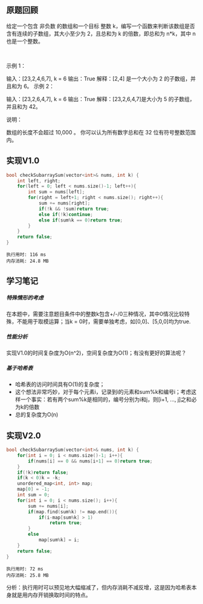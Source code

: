 ## 原题回顾
给定一个包含 非负数 的数组和一个目标 整数 k，编写一个函数来判断该数组是否含有连续的子数组，其大小至少为 2，且总和为 k 的倍数，即总和为 n*k，其中 n 也是一个整数。

 

示例 1：

输入：[23,2,4,6,7], k = 6
输出：True
解释：[2,4] 是一个大小为 2 的子数组，并且和为 6。
示例 2：

输入：[23,2,6,4,7], k = 6
输出：True
解释：[23,2,6,4,7]是大小为 5 的子数组，并且和为 42。
 

说明：

数组的长度不会超过 10,000 。
你可以认为所有数字总和在 32 位有符号整数范围内。

## 实现V1.0

```cpp
bool checkSubarraySum(vector<int>& nums, int k) {
    int left, right;
    for(left = 0; left < nums.size()-1; left++){
        int sum = nums[left];
        for(right = left+1; right < nums.size(); right++){
            sum += nums[right];
            if(!k && !sum)return true;
            else if(!k)continue;
            else if(sum%k == 0)return true;
        }
    }
    return false;
}

```

```
执行用时: 116 ms
内存消耗: 24.8 MB
```

## 学习笔记
##### 特殊情形的考虑
在本题中，需要注意题目条件中的整数k包含+/-/0三种情况，其中0情况比较特殊，不能用于取模运算；当k = 0时，需要单独考虑，如[0,0]、[5,0,0]均为true.

##### 性能分析
实现V1.0的时间复杂度为O(n^2)，空间复杂度为O(1)；有没有更好的算法呢？

##### 基于哈希表
- 哈希表的访问时间具有O(1)的复杂度；
- 这个想法非常巧妙，对于每个元素i，记录到i的元素和sum%k和编号i；考虑这样一个事实：若有两个sum%k是相同的，编号分别为i和j，则[i+1, ..., j]之和必为k的倍数
- 总的复杂度为O(n)

## 实现V2.0

```cpp
bool checkSubarraySum(vector<int>& nums, int k) {
    for(int i = 0; i < nums.size()-1; i++){
        if(nums[i] == 0 && nums[i+1] == 0)return true;
    }
    if(!k)return false;
    if(k < 0)k = -k;
    unordered_map<int, int> map;
    map[0] = -1;
    int sum = 0;
    for(int i = 0; i < nums.size(); i++){
        sum += nums[i];
        if(map.find(sum%k) != map.end()){
            if(i-map[sum%k] > 1)
                return true;
        }
        else
            map[sum%k] = i;
    }
    return false;
}
```

```
执行用时: 72 ms
内存消耗: 25.8 MB
```
分析：执行用时可以预见地大幅缩减了，但内存消耗不减反增，这是因为哈希表本身就是用内存开销换取时间的特点。





